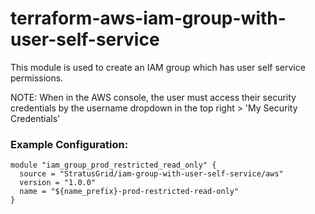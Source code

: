 # terraform-aws-iam-group-with-user-self-service
This module is used to create an IAM group which has user self service permissions.

NOTE: When in the AWS console, the user must access their security credentials by the username dropdown in the top right > 'My Security Credentials'

### Example Configuration:
```
module "iam_group_prod_restricted_read_only" {
  source = "StratusGrid/iam-group-with-user-self-service/aws"
  version = "1.0.0"
  name = "${name_prefix}-prod-restricted-read-only"
}
```